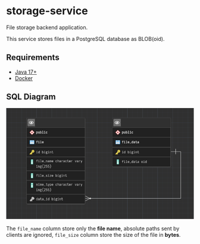 # storage-service

File storage backend application.

This service stores files in a PostgreSQL database as BLOB(oid).

## Requirements

* [Java 17+](https://projects.eclipse.org/projects/adoptium.temurin)
* [Docker](https://www.docker.com/)

## SQL Diagram

![db-diagram](db/db_diagram.png)

The `file_name` column store only the **file name**, absolute paths sent by clients are ignored, `file_size` column store the size of the file in **bytes**.
